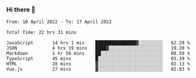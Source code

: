 ### Hi there 👋

<!--
**siaikin/siaikin** is a ✨ _special_ ✨ repository because its `README.md` (this file) appears on your GitHub profile.

Here are some ideas to get you started:

- 🔭 I’m currently working on ...
- 🌱 I’m currently learning ...
- 👯 I’m looking to collaborate on ...
- 🤔 I’m looking for help with ...
- 💬 Ask me about ...
- 📫 How to reach me: ...
- 😄 Pronouns: ...
- ⚡ Fun fact: ...
-->

<!--START_SECTION:waka-->

```text
From: 10 April 2022 - To: 17 April 2022

Total Time: 22 hrs 31 mins

JavaScript       14 hrs 1 min    ███████████████▓░░░░░░░░░   62.29 %
JSON             4 hrs 19 mins   ████▓░░░░░░░░░░░░░░░░░░░░   19.20 %
Markdown         1 hr 56 mins    ██░░░░░░░░░░░░░░░░░░░░░░░   08.59 %
TypeScript       45 mins         █░░░░░░░░░░░░░░░░░░░░░░░░   03.39 %
HTML             28 mins         ▓░░░░░░░░░░░░░░░░░░░░░░░░   02.13 %
Vue.js           27 mins         ▓░░░░░░░░░░░░░░░░░░░░░░░░   02.03 %
```

<!--END_SECTION:waka-->
